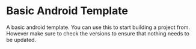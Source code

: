 # Basic Android Template
A basic android template. You can use this to start building a project from. However make sure to check the versions to ensure that nothing needs to be updated. 
